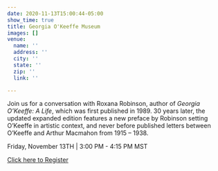 ```yaml
---
date: 2020-11-13T15:00:44-05:00
show_time: true
title: Georgia O'Keeffe Museum
images: []
venue:
  name: ''
  address: ''
  city: ''
  state: ''
  zip: ''
  link: ''

---
```

Join us for a conversation with Roxana Robinson, author of _Georgia O’Keeffe: A Life_, which was first published in 1989. 30 years later, the updated expanded edition features a new preface by Robinson setting O’Keeffe in artistic context, and never before published letters between O’Keeffe and Arthur Macmahon from 1915 – 1938. 

Friday, November 13TH | 3:00 PM - 4:15 PM MST

[Click here to Register](https://www.okeeffemuseum.org/event/a-conversation-with-roxana-robinson/?fbclid=IwAR24IR7pIVF1SckY0dIR6mwXINgcccetaJ70Cv6gIWGl2bYvbDnwd9y504M "Registration Link")